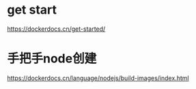 # get start
https://dockerdocs.cn/get-started/
# 手把手node创建
https://dockerdocs.cn/language/nodejs/build-images/index.html